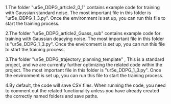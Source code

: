 1.The folder "ur5e_DDPG_article2_0_1" contains example code for training with Gaussian standard noise. The most important file in this folder is "ur5e_DDPG_1_3.py". Once the environment is set up, you can run this file to start the training process.

2.The folder "ur5e_DDPG_article2_Guass_sub" contains example code for training with Gaussian deacying noise. The most important file in this folder is "ur5e_DDPG_1_3.py". Once the environment is set up, you can run this file to start the training process.

3.The folder "ur5e_DDPG_trajectory_planning_template" , This is a standard project, and we are currently further optimizing the related code within the project. The most important file in this folder is "ur5e_DDPG_1_3.py". Once the environment is set up, you can run this file to start the training process.

4.By default, the code will save CSV files. When running the code, you need to comment out the related functionality unless you have already created the correctly named folders and save paths.
